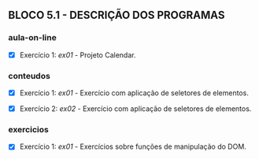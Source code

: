 ## BLOCO 5.1 - DESCRIÇÃO DOS PROGRAMAS

### aula-on-line
- [x] Exercício 1: _ex01_ - Projeto Calendar.

### conteudos
- [x] Exercício 1: _ex01_ - Exercício com aplicação de seletores de elementos.
- [x] Exercício 2: _ex02_ - Exercício com aplicação de seletores de elementos.


### exercicios
- [x] Exercício 1: _ex01_ - Exercícios sobre funções de manipulação do DOM.

